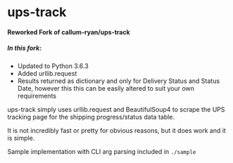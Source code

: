 # ups-track

#### Reworked Fork of callum-ryan/ups-track

##### In this fork:

* Updated to Python 3.6.3
* Added urllib.request
* Results returned as dictionary and only for Delivery Status and Status Date, however this
this can be easily altered to suit your own requirements

ups-track simply uses urllib.request and BeautifulSoup4 to scrape the
UPS tracking page for the shipping progress/status data table.

It is not incredibly fast or pretty for obvious reasons, but it does work and it is
simple.

Sample implementation with CLI arg parsing included in ```./sample```